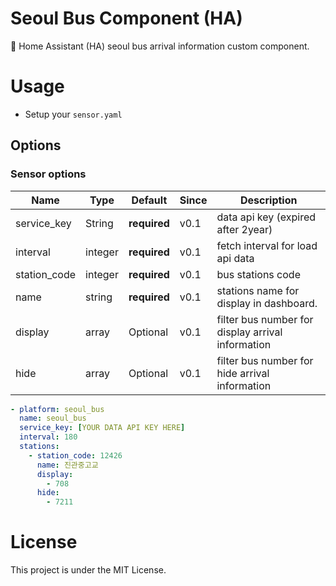 # Seoul Bus Component (HA)
🚎 Home Assistant (HA)  seoul bus arrival information custom component. 


# Usage 
- Setup your `sensor.yaml` 

## Options 
### Sensor options 
| Name | Type | Default | Since | Description |
|------|------|---------|-------|-------------|
| service_key | String | **required** | v0.1 | data api key (expired after 2year) 
| interval | integer | **required** | v0.1 | fetch interval for load api data 
| station_code | integer | **required** | v0.1 | bus stations code 
| name | string | **required** | v0.1 | stations name for display in dashboard.
| display | array | Optional | v0.1 | filter bus number for display arrival information
| hide | array | Optional | v0.1 | filter bus number for hide arrival information

```yaml
- platform: seoul_bus
  name: seoul_bus 
  service_key: [YOUR DATA API KEY HERE]
  interval: 180
  stations:
    - station_code: 12426
      name: 진관중고교
      display: 
        - 708
      hide: 
        - 7211
``` 

# License 
This project is under the MIT License.
